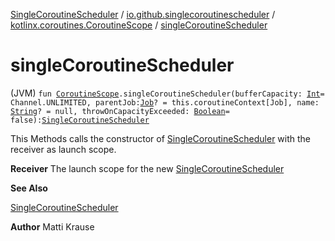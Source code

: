 [SingleCoroutineScheduler](../../index.md) / [io.github.singlecoroutinescheduler](../index.md) / [kotlinx.coroutines.CoroutineScope](index.md) / [singleCoroutineScheduler](./single-coroutine-scheduler.md)

# singleCoroutineScheduler

(JVM) `fun `[`CoroutineScope`](https://kotlin.github.io/kotlinx.coroutines/kotlinx-coroutines-core/kotlinx.coroutines/-coroutine-scope/index.html)`.singleCoroutineScheduler(bufferCapacity: `[`Int`](https://kotlinlang.org/api/latest/jvm/stdlib/kotlin/-int/index.html)` = Channel.UNLIMITED, parentJob: `[`Job`](https://kotlin.github.io/kotlinx.coroutines/kotlinx-coroutines-core/kotlinx.coroutines/-job/index.html)`? = this.coroutineContext[Job], name: `[`String`](https://kotlinlang.org/api/latest/jvm/stdlib/kotlin/-string/index.html)`? = null, throwOnCapacityExceeded: `[`Boolean`](https://kotlinlang.org/api/latest/jvm/stdlib/kotlin/-boolean/index.html)` = false): `[`SingleCoroutineScheduler`](../-single-coroutine-scheduler/index.md)

This Methods calls the constructor of [SingleCoroutineScheduler](../-single-coroutine-scheduler/index.md) with the receiver as launch scope.

**Receiver**
The launch scope for the new [SingleCoroutineScheduler](../-single-coroutine-scheduler/index.md)

**See Also**

[SingleCoroutineScheduler](../-single-coroutine-scheduler/index.md)

**Author**
Matti Krause

